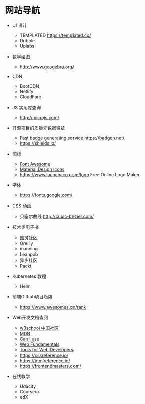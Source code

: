 # 网站导航

- UI 设计
  - TEMPLATED https://templated.co/
  - Dribble
  - Uplabs

- 数学绘图
  
  - http://www.geogebra.org/
  
- CDN
  
  - BootCDN
  - Netlify
  - CloudFare
  
- JS 实用库查询
  
  - http://microjs.com/
  
- 开源项目的质量元数据徽章
  - Fast badge generating service https://badgen.net/
  - https://shields.io/

- 图标

  - [Font  Awesome](https://fontawesome.com/) 
  - [Material Design Icons](http://google.github.io/material-design-icons/) 
  - https://www.launchaco.com/logo Free Online Logo Maker

- 字体
  
  - https://fonts.google.com/
  
- CSS 动画
  
  - 贝塞尔曲线 http://cubic-bezier.com/
  
- 技术类电子书
  - 图灵社区
  - Oreilly
  - manning
  - Leanpub
  - 异步社区
  - Packt

- Kubernetes 教程
  
  - Helm
  
- 前端Github项目趋势
  
  - https://www.awesomes.cn/rank
  
- Web开发文档查阅

  - [w3school 中国社区](http://www.w3school.com.cn/)
  - [MDN](https://developer.mozilla.org/zh-CN/docs/Web)
  - [Can I use](http://caniuse.com/) 
  - [Web Fundamentals](https://developers.google.com/web) 
  - [Tools for Web Developers](https://developers.google.com/web/tools) 
  - https://cssreference.io/ 
  - https://htmlreference.io/ 
  - https://frontendmasters.com/

- 在线教学

  - Udacity 
  - Coursera 
  - edX 